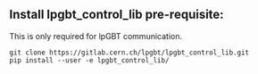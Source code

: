 ## Install lpgbt_control_lib pre-requisite:
This is only required for lpGBT communication.
```
git clone https://gitlab.cern.ch/lpgbt/lpgbt_control_lib.git
pip install --user -e lpgbt_control_lib/
```